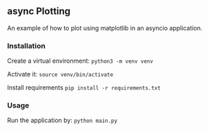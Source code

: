 ## async Plotting
An example of how to plot using matplotlib in an asyncio application.

### Installation
Create a virtual environment: `python3 -m venv venv`

Activate it: `source venv/bin/activate`

Install requirements `pip install -r requirements.txt`

### Usage
Run the application by: `python main.py`